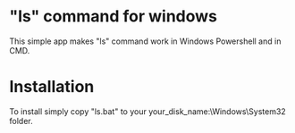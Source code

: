 <h1>"ls" command for windows</h1>
This simple app makes "ls" command work in Windows Powershell and in CMD.

<h1>Installation</h1>
To install simply copy "ls.bat" to your your_disk_name:\Windows\System32 folder.